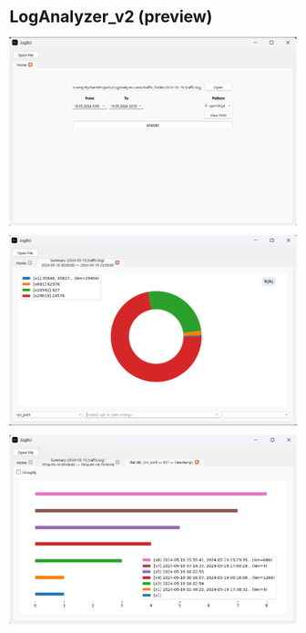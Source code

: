 # LogAnalyzer_v2 (preview)


![Вкладка открытия файлов](img/1.png)


![Диаграмма саммари](img/2.png)


![статистика](img/3.png)
